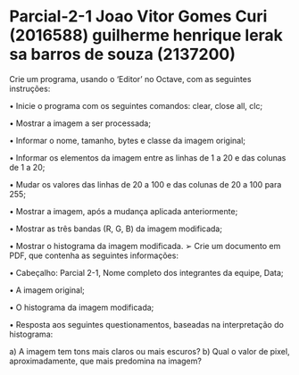 # Parcial-2-1 Joao Vitor Gomes Curi (2016588) guilherme henrique lerak sa barros de souza (2137200)
Crie um programa, usando o ‘Editor’ no Octave, com as seguintes instruções:

• Inicie o programa com os seguintes comandos: clear, close all, clc;

• Mostrar a imagem a ser processada;

• Informar o nome, tamanho, bytes e classe da imagem original;

• Informar os elementos da imagem entre as linhas de 1 a 20 e das colunas de 1 a 20;

• Mudar os valores das linhas de 20 a 100 e das colunas de 20 a 100 para 255;

• Mostrar a imagem, após a mudança aplicada anteriormente;

• Mostrar as três bandas (R, G, B) da imagem modificada;

• Mostrar o histograma da imagem modificada. ➢ Crie um documento em PDF, que contenha as seguintes informações:

• Cabeçalho: Parcial 2-1, Nome completo dos integrantes da equipe, Data;

• A imagem original;

• O histograma da imagem modificada;

• Resposta aos seguintes questionamentos, baseadas na interpretação do histograma:

a) A imagem tem tons mais claros ou mais escuros? b) Qual o valor de pixel, aproximadamente, que mais predomina na imagem?
